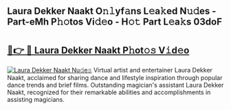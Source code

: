 ## Laura Dekker Naakt O𝚗𝚕yf𝚊ns L𝚎a𝚔ed N𝚞𝚍es - Part-eMh P𝚑𝚘tos Vi𝚍𝚎o - H𝚘𝚝 Part L𝚎a𝚔s 03doF

# <h2><a href="http://kfaya0b.oniu.top/?m=Laura+Dekker+Naakt">🔗👉 🔴 Laura Dekker Naakt P𝚑ot𝚘𝚜 V𝚒d𝚎o</a></h2>

[![Laura Dekker Naakt Nu𝚍e𝚜](https://i.imgur.com/0qMVB7G.gif)](http://kfaya0b.oniu.top/?m=Laura+Dekker+Naakt)
Virtual artist and entertainer Laura Dekker Naakt, acclaimed for sharing dance and lifestyle inspiration through popular dance trends and brief films. Outstanding magician's assistant Laura Dekker Naakt, recognized for their remarkable abilities and accomplishments in assisting magicians.  
